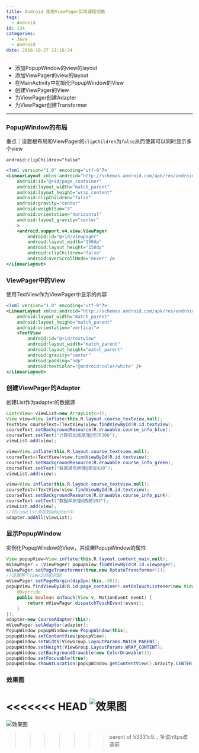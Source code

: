 ```yaml
---
title: Android 使用ViewPager实现课程切换
tags:
  - Android
id: 134
categories:
  - Java
  - Android
date: 2016-10-27 21:16:24
---
```

+ 添加PopupWindow的view的layout
+ 添加ViewPager的view的layout
+ 在MainActivity中初始化PopupWindow的View
+ 创建ViewPager的View
+ 为ViewPager创建Adapter
+ 为ViewPager创建Transformer

<!--more-->

---

### PopupWindow的布局
重点：设置根布局和ViewPager的`clipChildren`为`false`从而使其可以同时显示多个view

`android:clipChildren="false"`

```xml
<?xml version="1.0" encoding="utf-8"?>
<LinearLayout xmlns:android="http://schemas.android.com/apk/res/android"
    android:id="@+id/page_container"
    android:layout_width="match_parent"
    android:layout_height="wrap_content"
    android:clipChildren="false"
    android:gravity="center"
    android:weightSum="3"
    android:orientation="horizontal"
    android:layout_gravity="center"
    >
    <android.support.v4.view.ViewPager
        android:id="@+id/viewpager"
        android:layout_width="150dp"
        android:layout_height="150dp"
        android:clipChildren="false"
        android:overScrollMode="never" />
</LinearLayout>
```

### ViewPager中的View

使用TextView作为ViewPager中显示的内容

```xml
<?xml version="1.0" encoding="utf-8"?>
<LinearLayout xmlns:android="http://schemas.android.com/apk/res/android"
    android:layout_width="match_parent"
    android:layout_height="match_parent"
    android:orientation="vertical">
    <TextView
        android:id="@+id/textview"
        android:layout_width="match_parent"
        android:layout_height="match_parent"
        android:gravity="center"
        android:padding="5dp"
        android:textColor="@android:color/white" />
</LinearLayout>
```

### 创建ViewPager的Adapter

创建List<View>作为adapter的数据源

```java
List<View> viewList=new ArrayList<>();
View view=View.inflate(this,R.layout.course_textview,null);
TextView courseText=(TextView)view.findViewById(R.id.textview);
courseText.setBackgroundResource(R.drawable.course_info_blue);
courseText.setText("计算机组成原理@东环306");
viewList.add(view);

view=View.inflate(this,R.layout.course_textview,null);
courseText=(TextView)view.findViewById(R.id.textview);
courseText.setBackgroundResource(R.drawable.course_info_green);
courseText.setText("数据通信原理@南堂420");
viewList.add(view);

view=View.inflate(this,R.layout.course_textview,null);
courseText=(TextView)view.findViewById(R.id.textview);
courseText.setBackgroundResource(R.drawable.course_info_pink);
courseText.setText("数据库原理@西廊103");
viewList.add(view);
//将viewList添加到adapter中
adapter.addAll(viewList);
```

### 显示PopupWindow

实例化PopupWindow的View，并设置PopupWindow的属性

```java
View popupView=View.inflate(this,R.layout.content_main,null);
mViewPager = (ViewPager) popupView.findViewById(R.id.viewpager);
mViewPager.setPageTransformer(true,new RotateTransformer());
//设置两个View之间的间距
mViewPager.setPageMargin(dip2px(this,-30));
popupView.findViewById(R.id.page_container).setOnTouchListener(new View.OnTouchListener() {
    @Override
    public boolean onTouch(View v, MotionEvent event) {
        return mViewPager.dispatchTouchEvent(event);
    }
});
adapter=new CourseAdapter(this);
mViewPager.setAdapter(adapter);
PopupWindow popupWindow=new PopupWindow(this);
popupWindow.setContentView(popupView);
popupWindow.setWidth(ViewGroup.LayoutParams.MATCH_PARENT);
popupWindow.setHeight(ViewGroup.LayoutParams.WRAP_CONTENT);
popupWindow.setBackgroundDrawable(new ColorDrawable());
popupWindow.setFocusable(true);
popupWindow.showAtLocation(popupWindow.getContentView(),Gravity.CENTER,0,0);
```

### 效果图

<<<<<<< HEAD
![效果图](https://oizhq5zzs.qnssl.com/images/2016/10/未标题-2.gif)
=======
![效果图](http://oiz8hjtml.bkt.clouddn.com/images/2016/10/未标题-2.gif)
>>>>>>> parent of 53331c9... 多说https改造前
